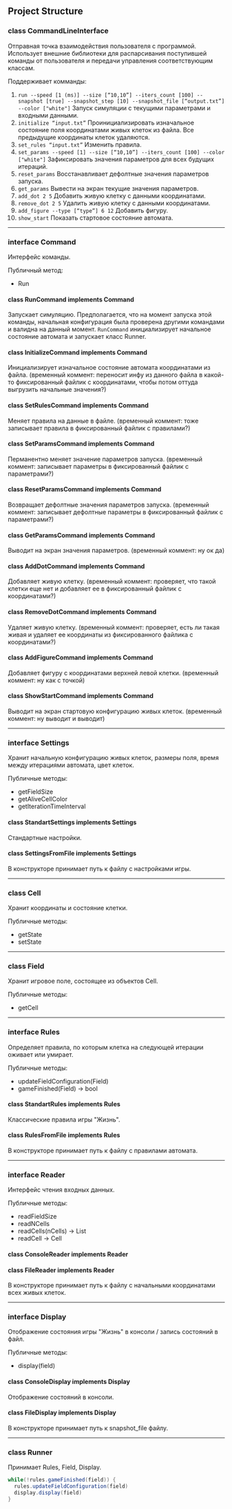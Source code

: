 ## Project Structure

### class CommandLineInterface
Отправная точка взаимодействия пользователя с программой. Использует внешние библиотеки для распарсивания поступившей команды от пользователя и передачи управления соответствующим классам.

Поддерживает комманды:
1. `run --speed [1 (ms)] --size [“10,10”] --iters_count [100] --snapshot [true] --snapshot_step [10] --snapshot_file [“output.txt”] --color ["white"]` Запуск симуляции с текущими параметрами и входными данными.
2. `initialize “input.txt”` Проинициализировать изначальное состояние поля координатами живых клеток из файла. Все предыдущие координаты клеток удаляются.
3. `set_rules “input.txt”` Изменить правила.
4. `set_params --speed [1] --size [“10,10”] --iters_count [100] --color ["white"]` Зафиксировать значения параметров для всех будущих итераций.
5. `reset_params` Восстанавливает дефолтные значения параметров запуска.
6. `get_params` Вывести на экран текущие значения параметров.
7. `add_dot 2 5` Добавить живую клетку с данными координатами.
8. `remove_dot 2 5` Удалить живую клетку с данными координатами.
9. `add_figure --type [“type”] 6 12` Добавить фигуру.
10. `show_start` Показать стартовое состояние автомата.
 
---

### interface Command
Интерфейс команды.

Публичный метод:
* Run

#### class RunCommand implements Command
Запускает симуляцию. Предполагается, что на момент запуска этой команды, начальная конфигурация была проверена другими командами и валидна на данный момент. `RunCommand` инициализирует начальное состояние автомата и запускает класс Runner.

#### class InitializeCommand implements Command
Инициализирует изначальное состояние автомата координатами из файла.
(временный коммент: переносит инфу из данного файла в какой-то фиксированный файлик с координатами, чтобы потом оттуда выгрузить начальные значения?)

#### class SetRulesCommand implements Command
Меняет правила на данные в файле.
(временный коммент: тоже записывает правила в фиксированный файлик с правилами?)

#### class SetParamsCommand implements Command
Перманентно меняет значение параметров запуска.
(временный коммент: записывает параметры в фиксированный файлик с параметрами?)

#### class ResetParamsCommand implements Command
Возвращает дефолтные значения параметров запуска.
(временный коммент: записывает дефолтные параметры в фиксированный файлик с параметрами?)

#### class GetParamsCommand implements Command
Выводит на экран значения параметров.
(временный коммент: ну ок да)

#### class AddDotCommand implements Command
Добавляет живую клетку.
(временный коммент: проверяет, что такой клетки еще нет и добавляет ее в фиксированный файлик с координатами?)

#### class RemoveDotCommand implements Command
Удаляет живую клетку.
(временный коммент: проверяет, есть ли такая живая и удаляет ее координаты из фиксированного файлика с координатами?)

#### class AddFigureCommand implements Command
Добавляет фигуру с координатами верхней левой клетки.
(временный коммент: ну как с точкой)

#### class ShowStartCommand implements Command
Выводит на экран стартовую конфигурацию живых клеток.
(временный коммент: ну выводит и выводит)

---

### interface Settings
Хранит начальную конфигурацию живых клеток, размеры поля,  время между итерациями автомата, цвет клеток.

Публичные методы:
* getFieldSize
* getAliveCellColor
* getIterationTimeInterval

#### class StandartSettings implements Settings
Стандартные настройки.

#### class SettingsFromFile implements Settings
В конструкторе принимает путь к файлу с настройками игры.

---

### class Cell
Хранит координаты и состояние клетки.

Публичные методы:
* getState
* setState

---

### class Field
Хранит игровое поле, состоящее из объектов Cell.

Публичные методы:
* getCell

---

### interface Rules
Определяет правила, по которым клетка на следующей итерации оживает или умирает.


Публичные методы:
* updateFieldConfiguration(Field)
* gameFinished(Field) -> bool


#### class StandartRules implements Rules
Классические правила игры "Жизнь".

#### class RulesFromFile implements Rules
В конструкторе принимает путь к файлу с правилами автомата.

---

### interface Reader
Интерфейс чтения входных данных.

Публичные методы:
* readFieldSize
* readNCells
* readCells(nCells) -> List<Cell>
* readCell -> Cell 


#### class ConsoleReader implements Reader


#### class FileReader implements Reader
В конструкторе принимает путь к файлу с начальными координатами всех живых клеток.

---

### interface Display
Отображение состояния игры "Жизнь" в консоли / запись состояний в файл.

Публичные методы:
* display(field)

#### class ConsoleDisplay implements Display
Отображение состояний в консоли.

#### class FileDisplay implements Display
В конструкторе принимает путь к snapshot_file файлу.

---

### class Runner
Принимает Rules, Field, Display.
```java
while(!rules.gameFinished(field)) {
  rules.updateFieldConfiguration(field)
  display.display(field)
}
```
